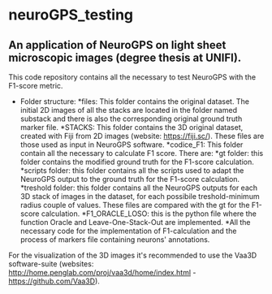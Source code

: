 # neuroGPS_testing
## An application of NeuroGPS on light sheet microscopic images (degree thesis at UNIFI).

This code repository contains all the necessary to test NeuroGPS with the F1-score metric.

- Folder structure:
*files: This folder contains the original dataset. The initial 2D images of all the stacks are located in the folder named substack and there is also the corresponding original ground truth marker file. 
*STACKS: This folder contains the 3D original dataset, created with Fiji from 2D images (website: https://fiji.sc/). These files are those used as input in NeuroGPS software.
*codice_F1: This folder contain all the necessary to calculate F1 score. There are:
*gt folder: this folder contains the modified ground truth for the F1-score calculation.
*scripts folder: this folder contains all the scripts used to adapt the NeuroGPS output to the ground truth for the F1-score                calculation.
*treshold folder: this folder contains all the NeuroGPS outputs for each 3D stack of images in the dataset, for each possibile              treshold-minimum radius couple of values. These files are compared with the gt for the F1-score calculation.
*F1_ORACLE_LOSO: this is the python file where the function Oracle and Leave-One-Stack-Out are implemented.
*All the necessary code for the implementation of F1-calculation and the process of markers file containing neurons'                        annotations.
	
For the visualization of the 3D images it's recommended to use the Vaa3D software-suite (websites: http://home.penglab.com/proj/vaa3d/home/index.html - https://github.com/Vaa3D).
